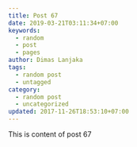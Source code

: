 ```yaml
---
title: Post 67
date: 2019-03-21T03:11:34+07:00
keywords:
  - random
  - post
  - pages
author: Dimas Lanjaka
tags:
  - random post
  - untagged
category:
  - random post
  - uncategorized
updated: 2017-11-26T18:53:10+07:00
---
```

This is content of post 67